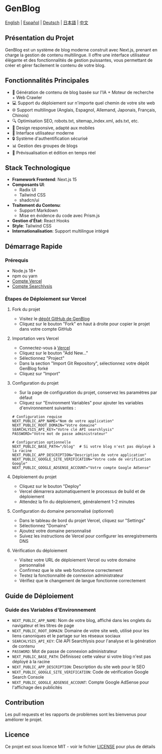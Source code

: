 # GenBlog

[English](../README.md) | [Español](README-es.md) | [Deutsch](README-de.md) | [日本語](README-ja.md) | [中文](README-zh.md)

## Présentation du Projet

GenBlog est un système de blog moderne construit avec Next.js, prenant en charge la gestion de contenu multilingue. Il offre une interface utilisateur élégante et des fonctionnalités de gestion puissantes, vous permettant de créer et gérer facilement le contenu de votre blog.

## Fonctionnalités Principales

- 📝 Génération de contenu de blog basée sur l'IA + Moteur de recherche + Web Crawler
- 💻 Support du déploiement sur n'importe quel chemin de votre site web
- 🌐 Support multilingue (Anglais, Espagnol, Allemand, Japonais, Français, Chinois)
- 🔍 Optimisation SEO, robots.txt, sitemap_index.xml, ads.txt, etc.
- 📱 Design responsive, adapté aux mobiles
- 🎨 Interface utilisateur moderne
- 🔒 Système d'authentification sécurisé
- 📊 Gestion des groupes de blogs
- 🔄 Prévisualisation et édition en temps réel

## Stack Technologique

- **Framework Frontend**: Next.js 15
- **Composants UI**: 
  - Radix UI
  - Tailwind CSS
  - shadcn/ui
- **Traitement du Contenu**: 
  - Support Markdown
  - Mise en évidence du code avec Prism.js
- **Gestion d'État**: React Hooks
- **Style**: Tailwind CSS
- **Internationalisation**: Support multilingue intégré

## Démarrage Rapide

### Prérequis

- Node.js 18+ 
- npm ou yarn
- [Compte Vercel](https://vercel.com)
- [Compte Searchlysis](https://searchlysis.com)

### Étapes de Déploiement sur Vercel

1. Fork du projet
   - Visitez le [dépôt GitHub de GenBlog](https://github.com/nohsueh/genblog)
   - Cliquez sur le bouton "Fork" en haut à droite pour copier le projet dans votre compte GitHub

2. Importation vers Vercel
   - Connectez-vous à [Vercel](https://vercel.com)
   - Cliquez sur le bouton "Add New..."
   - Sélectionnez "Project"
   - Dans la section "Import Git Repository", sélectionnez votre dépôt GenBlog forké
   - Cliquez sur "Import"

3. Configuration du projet
   - Sur la page de configuration du projet, conservez les paramètres par défaut
   - Cliquez sur "Environment Variables" pour ajouter les variables d'environnement suivantes :

   ```env
   # Configuration requise
   NEXT_PUBLIC_APP_NAME="Nom de votre application"
   NEXT_PUBLIC_ROOT_DOMAIN="Votre domaine"
   SEARCHLYSIS_API_KEY="Votre clé API searchlysis"
   PASSWORD="Votre mot de passe administrateur"

   # Configuration optionnelle
   NEXT_PUBLIC_BASE_PATH="/blog"  # Si votre blog n'est pas déployé à la racine
   NEXT_PUBLIC_APP_DESCRIPTION="Description de votre application"
   NEXT_PUBLIC_GOOGLE_SITE_VERIFICATION="Votre code de vérification Google"
   NEXT_PUBLIC_GOOGLE_ADSENSE_ACCOUNT="Votre compte Google AdSense"
   ```

4. Déploiement du projet
   - Cliquez sur le bouton "Deploy"
   - Vercel démarrera automatiquement le processus de build et de déploiement
   - Attendez la fin du déploiement, généralement 1-2 minutes

5. Configuration du domaine personnalisé (optionnel)
   - Dans le tableau de bord du projet Vercel, cliquez sur "Settings"
   - Sélectionnez "Domains"
   - Ajoutez votre domaine personnalisé
   - Suivez les instructions de Vercel pour configurer les enregistrements DNS

6. Vérification du déploiement
   - Visitez votre URL de déploiement Vercel ou votre domaine personnalisé
   - Confirmez que le site web fonctionne correctement
   - Testez la fonctionnalité de connexion administrateur
   - Vérifiez que le changement de langue fonctionne correctement

## Guide de Déploiement

### Guide des Variables d'Environnement

- `NEXT_PUBLIC_APP_NAME`: Nom de votre blog, affiché dans les onglets du navigateur et les titres de page
- `NEXT_PUBLIC_ROOT_DOMAIN`: Domaine de votre site web, utilisé pour les liens canoniques et le partage sur les réseaux sociaux
- `SEARCHLYSIS_API_KEY`: Clé API Searchlysis pour l'analyse et la génération de contenu
- `PASSWORD`: Mot de passe de connexion administrateur
- `NEXT_PUBLIC_BASE_PATH`: Définissez cette valeur si votre blog n'est pas déployé à la racine
- `NEXT_PUBLIC_APP_DESCRIPTION`: Description du site web pour le SEO
- `NEXT_PUBLIC_GOOGLE_SITE_VERIFICATION`: Code de vérification Google Search Console
- `NEXT_PUBLIC_GOOGLE_ADSENSE_ACCOUNT`: Compte Google AdSense pour l'affichage des publicités

## Contribution

Les pull requests et les rapports de problèmes sont les bienvenus pour améliorer le projet.

## Licence

Ce projet est sous licence MIT - voir le fichier [LICENSE](../LICENSE) pour plus de détails 
